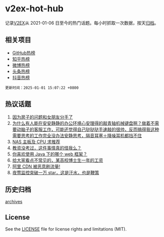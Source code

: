 # v2ex-hot-hub

 记录[V2EX](https://www.v2ex.com/)从 2021-01-06 日至今的热门话题。每小时抓取一次数据，按天[归档](archives)。
 
 ## 相关项目

- [GitHub热榜](https://github.com/it985/github-hot-hub)
- [知乎热榜](https://github.com/it985/zhihu-hot-hub)
- [微博热榜](https://github.com/it985/weibo-hot-hub)
- [头条热榜](https://github.com/it985/toutiao-hot-hub)
- [抖音热榜](https://github.com/it985/douyin-hot-hub)


 `更新时间：2025-01-01 15:07:22 +0800`

## 热议话题

1. [因为房子的问题和女朋友分手了](https://www.v2ex.com/t/1101644)
1. [为什么有人能在安安静静的办公环境心安理得的敲青轴机械键盘啊？做着不需要动脑子的客服工作，可能还觉得自己哒哒哒手速敲的很帅，反而搞得我这种需要思考的工作完全没办法安静思考，隔音耳塞＋降噪耳机都挡不住](https://www.v2ex.com/t/1101603)
1. [NAS 主板及 CPU 求推荐](https://www.v2ex.com/t/1101600)
1. [教资没考过，这件事情真的怪我么？](https://www.v2ex.com/t/1101606)
1. [你喜欢使用 Java 下的哪个 web 框架？](https://www.v2ex.com/t/1101726)
1. [给大家看点不常见的，某高校博士生一年的工资](https://www.v2ex.com/t/1101598)
1. [阿里 CDN 被恶意刷流量!](https://www.v2ex.com/t/1101615)
1. [夜莺监控突破一万 star，这是汗水，也是鞭策](https://www.v2ex.com/t/1101588)

## 历史归档

[archives](archives)

## License

See the [LICENSE](LICENSE) file for license rights and limitations (MIT).

